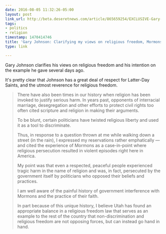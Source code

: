 ```yaml
---
date: 2016-08-05 11:32:26-05:00
layout: post
link_url: http://beta.deseretnews.com/article/865659254/EXCLUSIVE-Gary-Johnson-Religious-freedom-and-non-discrimination-laws.html
tags:
- politics
- religion
timestamp: 1470414746
title: 'Gary Johnson: Clarifying my views on religious freedom, Mormons'
type: link

---
```

Gary Johnson clarifies his views on religious freedom and his intention on the example he gave several days ago.

It's pretty clear that Johnson has a great deal of respect for Latter-Day Saints, and the utmost reverence for religious freedom.

> There have also been times in our history when religion has been invoked to justify serious harm. In years past, opponents of interracial marriage, desegregation and other efforts to protect civil rights too often cited scripture and religion in making their arguments.
>
> To be blunt, certain politicians have twisted religious liberty and used it as a tool to discriminate.
>
> Thus, in response to a question thrown at me while walking down a street (in the rain), I expressed my reservations rather emphatically — and cited the experience of Mormons as a case-in-point where religious persecution resulted in violent episodes right here in America.
>
> My point was that even a respected, peaceful people experienced tragic harm in the name of religion and was, in fact, persecuted by the government itself by politicians who opposed their beliefs and practices.
>
> I am well aware of the painful history of government interference with Mormons and the practice of their faith.
>
> In part because of this unique history, I believe Utah has found an appropriate balance in a religious freedom law that serves as an example to the rest of the country that non-discrimination and religious freedom are not opposing forces, but can instead go hand in hand.
